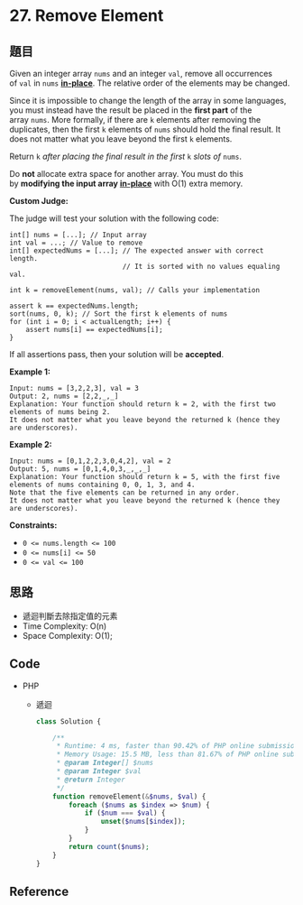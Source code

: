 # 27. Remove Element

## 題目

Given an integer array `nums` and an integer `val`, remove all occurrences of `val` in `nums` **[in-place](https://en.wikipedia.org/wiki/In-place_algorithm)**. The relative order of the elements may be changed.

Since it is impossible to change the length of the array in some languages, you must instead have the result be placed in the **first part** of the array `nums`. More formally, if there are `k` elements after removing the duplicates, then the first `k` elements of `nums` should hold the final result. It does not matter what you leave beyond the first `k` elements.

Return `k` *after placing the final result in the first* `k` *slots of* `nums`.

Do **not** allocate extra space for another array. You must do this by **modifying the input array [in-place](https://en.wikipedia.org/wiki/In-place_algorithm)** with O(1) extra memory.

**Custom Judge:**

The judge will test your solution with the following code:

```
int[] nums = [...]; // Input array
int val = ...; // Value to remove
int[] expectedNums = [...]; // The expected answer with correct length.
                            // It is sorted with no values equaling val.

int k = removeElement(nums, val); // Calls your implementation

assert k == expectedNums.length;
sort(nums, 0, k); // Sort the first k elements of nums
for (int i = 0; i < actualLength; i++) {
    assert nums[i] == expectedNums[i];
}

```

If all assertions pass, then your solution will be **accepted**.

**Example 1:**

```
Input: nums = [3,2,2,3], val = 3
Output: 2, nums = [2,2,_,_]
Explanation: Your function should return k = 2, with the first two elements of nums being 2.
It does not matter what you leave beyond the returned k (hence they are underscores).

```

**Example 2:**

```
Input: nums = [0,1,2,2,3,0,4,2], val = 2
Output: 5, nums = [0,1,4,0,3,_,_,_]
Explanation: Your function should return k = 5, with the first five elements of nums containing 0, 0, 1, 3, and 4.
Note that the five elements can be returned in any order.
It does not matter what you leave beyond the returned k (hence they are underscores).

```

**Constraints:**

- `0 <= nums.length <= 100`
- `0 <= nums[i] <= 50`
- `0 <= val <= 100`

## 思路

- 遞迴判斷去除指定值的元素
- Time Complexity: O(n)
- Space Complexity: O(1);

## Code

- PHP
    - 遞迴

        ```php
        class Solution {

            /**
             * Runtime: 4 ms, faster than 90.42% of PHP online submissions for Remove Element.
             * Memory Usage: 15.5 MB, less than 81.67% of PHP online submissions for Remove Element.
             * @param Integer[] $nums
             * @param Integer $val
             * @return Integer
             */
            function removeElement(&$nums, $val) {
                foreach ($nums as $index => $num) {
                    if ($num === $val) {
                        unset($nums[$index]);
                    }
                }
                return count($nums);
            }
        }
        ```

## Reference